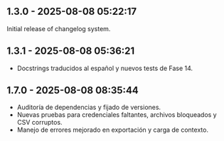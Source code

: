 ## 1.3.0 - 2025-08-08 05:22:17
Initial release of changelog system.

## 1.3.1 - 2025-08-08 05:36:21
- Docstrings traducidos al español y nuevos tests de Fase 14.

## 1.7.0 - 2025-08-08 08:35:44
- Auditoría de dependencias y fijado de versiones.
- Nuevas pruebas para credenciales faltantes, archivos bloqueados y CSV corruptos.
- Manejo de errores mejorado en exportación y carga de contexto.

